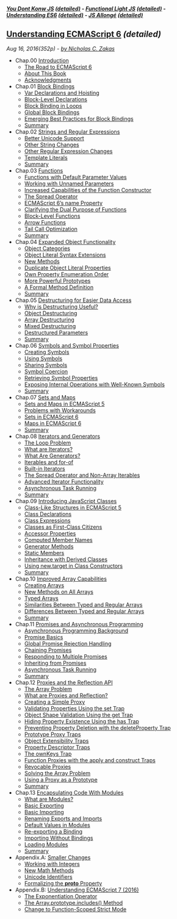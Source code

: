 #### [*You Dont Konw JS*](https://github.com/kiyounglee/You-Dont-Know-JS/blob/master/toc.md#you-dont-konw-js-detailed---functional-light-js-detailed---understanding-es6-detailed---js-allongé-detailed) [*(detailed)*](https://github.com/kiyounglee/You-Dont-Know-JS/blob/master/tocd.md#you-dont-konw-js-detailed---functional-light-js-detailed---understanding-es6-detailed---js-allongé-detailed) - [*Functional Light JS*](https://github.com/kiyounglee/Functional-Light-JS/blob/master/manuscript/toc.md#you-dont-konw-js-detailed---functional-light-js-detailed---understanding-es6-detailed---js-allongé-detailed) [*(detailed)*](https://github.com/kiyounglee/Functional-Light-JS/blob/master/manuscript/tocd.md#you-dont-konw-js-detailed---functional-light-js-detailed---understanding-es6-detailed---js-allongé-detailed) - [*Understanding ES6*](https://github.com/kiyounglee/understandinges6/blob/master/manuscript/toc.md#you-dont-konw-js-detailed---functional-light-js-detailed---understanding-es6-detailed---js-allongé-detailed) [*(detailed)*](https://github.com/kiyounglee/understandinges6/blob/master/manuscript/tocd.md#you-dont-konw-js-detailed---functional-light-js-detailed---understanding-es6-detailed---js-allongé-detailed) - [*JS Allongé*](https://github.com/kiyounglee/javascript-allonge-six/blob/master/myAllonge/markdown/toc.md#you-dont-konw-js-detailed---functional-light-js-detailed---understanding-es6-detailed---js-allongé-detailed) [*(detailed)*](https://github.com/kiyounglee/javascript-allonge-six/blob/master/myAllonge/markdown/tocd.md#you-dont-konw-js-detailed---functional-light-js-detailed---understanding-es6-detailed---js-allongé-detailed) 
## [Understanding ECMAScript 6](toc.md#you-dont-konw-js-detailed---functional-light-js-detailed---understanding-es6-detailed---js-allong%C3%A9-detailed) *(detailed)*
*Aug 16, 2016(352p) - [by Nicholas C. Zakas](https://github.com/nzakas)*
* Chap.00 [Introduction](00-Introduction.md) 
    * [The Road to ECMAScript 6](00-Introduction.md)   
    * [About This Book](00-Introduction.md)    
    * [Acknowledgments](00-Introduction.md)   
* Chap.01 [Block Bindings](01-Block-Bindings.md) 
    * [Var Declarations and Hoisting](01-Block-Bindings.md) 
    * [Block-Level Declarations](01-Block-Bindings.md) 
    * [Block Binding in Loops](01-Block-Bindings.md)
    * [Global Block Bindings](01-Block-Bindings.md) 
    * [Emerging Best Practices for Block Bindings](01-Block-Bindings.md) 
    * [Summary](01-Block-Bindings.md) 
* Chap.02 [Strings and Regular Expressions](02-Strings-and-Regular-Expressions.md) 
    * [Better Unicode Support](02-Strings-and-Regular-Expressions.md) 
    * [Other String Changes](02-Strings-and-Regular-Expressions.md) 
    * [Other Regular Expression Changes](02-Strings-and-Regular-Expressions.md) 
    * [Template Literals](02-Strings-and-Regular-Expressions.md) 
    * [Summary](02-Strings-and-Regular-Expressions.md) 
* Chap.03 [Functions](03-Functions.md) 
    * [Functions with Default Parameter Values](03-Functions.md) 
    * [Working with Unnamed Parameters](03-Functions.md) 
    * [Increased Capabilities of the Function Constructor](03-Functions.md) 
    * [The Spread Operator](03-Functions.md) 
    * [ECMAScript 6’s name Property](03-Functions.md) 
    * [Clarifying the Dual Purpose of Functions](03-Functions.md) 
    * [Block-Level Functions](03-Functions.md) 
    * [Arrow Functions](03-Functions.md) 
    * [Tail Call Optimization](03-Functions.md) 
    * [Summary](03-Functions.md) 
* Chap.04 [Expanded Object Functionality](04-Objects.md) 
    * [Object Categories](04-Objects.md) 
    * [Object Literal Syntax Extensions](04-Objects.md) 
    * [New Methods](04-Objects.md) 
    * [Duplicate Object Literal Properties](04-Objects.md) 
    * [Own Property Enumeration Order](04-Objects.md) 
    * [More Powerful Prototypes](04-Objects.md) 
    * [A Formal Method Definition](04-Objects.md) 
    * [Summary](04-Objects.md) 
* Chap.05 [Destructuring for Easier Data Access](05-Destructuring.md) 
    * [Why is Destructuring Useful?](05-Destructuring.md) 
    * [Object Destructuring](05-Destructuring.md) 
    * [Array Destructuring](05-Destructuring.md) 
    * [Mixed Destructuring](05-Destructuring.md) 
    * [Destructured Parameters](05-Destructuring.md) 
    * [Summary](05-Destructuring.md) 
* Chap.06 [Symbols and Symbol Properties](06-Symbols.md) 
    * [Creating Symbols](06-Symbols.md) 
    * [Using Symbols](06-Symbols.md) 
    * [Sharing Symbols](06-Symbols.md) 
    * [Symbol Coercion](06-Symbols.md) 
    * [Retrieving Symbol Properties](06-Symbols.md) 
    * [Exposing Internal Operations with Well-Known Symbols](06-Symbols.md) 
    * [Summary](06-Symbols.md) 
* Chap.07 [Sets and Maps](07-Sets-And-Maps.md) 
    * [Sets and Maps in ECMAScript 5](07-Sets-And-Maps.md) 
    * [Problems with Workarounds](07-Sets-And-Maps.md) 
    * [Sets in ECMAScript 6](07-Sets-And-Maps.md) 
    * [Maps in ECMAScript 6](07-Sets-And-Maps.md) 
    * [Summary](07-Sets-And-Maps.md) 
* Chap.08 [Iterators and Generators](08-Iterators-And-Generators.md) 
    * [The Loop Problem](08-Iterators-And-Generators.md#the-loop-problem) 
    * [What are Iterators?](08-Iterators-And-Generators.md#what-are-iterators) 
    * [What Are Generators?](08-Iterators-And-Generators.md#what-are-generators) 
    * [Iterables and for-of](08-Iterators-And-Generators.md#iterables-and-for-of) 
    * [Built-in Iterators](08-Iterators-And-Generators.md#built-in-iterators) 
    * [The Spread Operator and Non-Array Iterables](08-Iterators-And-Generators.md#the-spread-operator-and-non-array-iterables) 
    * [Advanced Iterator Functionality](08-Iterators-And-Generators.md#advanced-iterator-functionality) 
    * [Asynchronous Task Running](08-Iterators-And-Generators.md#asynchronous-task-running) 
    * [Summary](08-Iterators-And-Generators.md#summary) 
* Chap.09 [Introducing JavaScript Classes](09-Classes.md) 
    * [Class-Like Structures in ECMAScript 5](09-Classes.md#class-like-structures-in-ecmascript-5) 
    * [Class Declarations](09-Classes.md#class-declarations) 
    * [Class Expressions](09-Classes.md#class-expressions) 
    * [Classes as First-Class Citizens](09-Classes.md#classes-as-first-class-citizens) 
    * [Accessor Properties](09-Classes.md#accessor-properties) 
    * [Computed Member Names](09-Classes.md#computed-member-names) 
    * [Generator Methods](09-Classes.md#generator-methods) 
    * [Static Members](09-Classes.md#static-members) 
    * [Inheritance with Derived Classes](09-Classes.md#inheritance-with-derived-classes) 
    * [Using new.target in Class Constructors](09-Classes.md#using-newtarget-in-class-constructors) 
    * [Summary](09-Classes.md#summary) 
* Chap.10 [Improved Array Capabilities](10-Arrays.md) 
    * [Creating Arrays](10-Arrays.md#creating-arrays) 
    * [New Methods on All Arrays](10-Arrays.md#new-methods-on-all-arrays) 
    * [Typed Arrays](10-Arrays.md#typed-arrays) 
    * [Similarities Between Typed and Regular Arrays](10-Arrays.md#similarities-between-typed-and-regular-arrays) 
    * [Differences Between Typed and Regular Arrays](10-Arrays.md#differences-between-typed-and-regular-arrays) 
    * [Summary](10-Arrays.md#summary) 
* Chap.11 [Promises and Asynchronous Programming](11-Promises.md) 
    * [Asynchronous Programming Background](11-Promises.md#asynchronous-programming-background) 
    * [Promise Basics](11-Promises.md#promise-basics) 
    * [Global Promise Rejection Handling](11-Promises.md#global-promise-rejection-handling) 
    * [Chaining Promises](11-Promises.md#chaining-promises) 
    * [Responding to Multiple Promises](11-Promises.md#responding-to-multiple-promises) 
    * [Inheriting from Promises](11-Promises.md#inheriting-from-promises) 
    * [Asynchronous Task Running](11-Promises.md#asynchronous-task-running)
    * [Summary](11-Promises.md#summary) 
* Chap.12 [Proxies and the Reflection API](12-Proxies-and-Reflection.md) 
    * [The Array Problem](12-Proxies-and-Reflection.md#the-array-problem) 
    * [What are Proxies and Reflection?](12-Proxies-and-Reflection.md#what-are-proxies-and-reflection) 
    * [Creating a Simple Proxy](12-Proxies-and-Reflection.md#creating-a-simple-proxy) 
    * [Validating Properties Using the set Trap](12-Proxies-and-Reflection.md#validating-properties-using-the-set-trap) 
    * [Object Shape Validation Using the get Trap](12-Proxies-and-Reflection.md#object-shape-validation-using-the-get-trap) 
    * [Hiding Property Existence Using the has Trap](12-Proxies-and-Reflection.md#hiding-property-existence-using-the-has-trap) 
    * [Preventing Property Deletion with the deleteProperty Trap](12-Proxies-and-Reflection.md#preventing-property-deletion-with-the-deleteproperty-trap) 
    * [Prototype Proxy Traps](12-Proxies-and-Reflection.md#prototype-proxy-traps) 
    * [Object Extensibility Traps](12-Proxies-and-Reflection.md#object-extensibility-traps) 
    * [Property Descriptor Traps](12-Proxies-and-Reflection.md#property-descriptor-traps) 
    * [The ownKeys Trap](12-Proxies-and-Reflection.md#the-ownkeys-trap) 
    * [Function Proxies with the apply and construct Traps](12-Proxies-and-Reflection.md#function-proxies-with-the-apply-and-construct-traps) 
    * [Revocable Proxies](12-Proxies-and-Reflection.md#revocable-proxies) 
    * [Solving the Array Problem](12-Proxies-and-Reflection.md#solving-the-array-problem) 
    * [Using a Proxy as a Prototype](12-Proxies-and-Reflection.md#using-a-proxy-as-a-prototype) 
    * [Summary](12-Proxies-and-Reflection.md#summary) 
* Chap.13 [Encapsulating Code With Modules](13-Modules.md) 
    * [What are Modules?](13-Modules.md#what-are-modules) 
    * [Basic Exporting](13-Modules.md#basic-exporting) 
    * [Basic Importing](13-Modules.md#basic-importing) 
    * [Renaming Exports and Imports](13-Modules.md#renaming-exports-and-imports) 
    * [Default Values in Modules](13-Modules.md#default-values-in-modules) 
    * [Re-exporting a Binding](13-Modules.md#re-exporting-a-binding) 
    * [Importing Without Bindings](13-Modules.md#importing-without-bindings) 
    * [Loading Modules](13-Modules.md#loading-modules) 
    * [Summary](13-Modules.md#summary) 
* Appendix.A: [Smaller Changes](A-Other-Changes.md) 
    * [Working with Integers](A-Other-Changes.md#working-with-integers) 
    * [New Math Methods](A-Other-Changes.md#new-math-methods) 
    * [Unicode Identifiers](A-Other-Changes.md#unicode-identifiers) 
    * [Formalizing the __proto__ Property](A-Other-Changes.md#formalizing-the-__proto__-property) 
* Appendix.B: [Understanding ECMAScript 7 (2016)](B-ECMAScript-7.md) 
    * [The Exponentiation Operator](B-ECMAScript-7.md#the-exponentiation-operator) 
    * [The Array.prototype.includes() Method](B-ECMAScript-7.md#the-arrayprototypeincludes-method) 
    * [Change to Function-Scoped Strict Mode](B-ECMAScript-7.md#change-to-function-scoped-strict-mode) 
